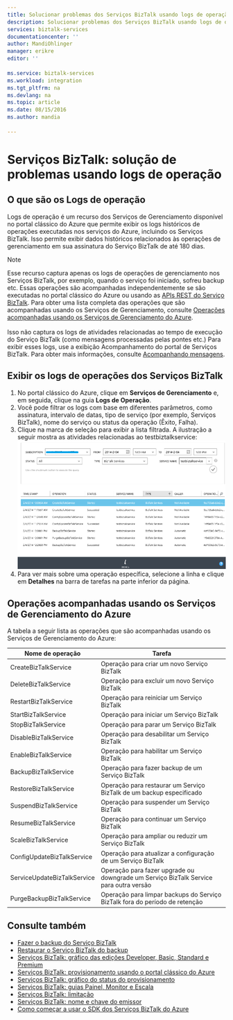 ```yaml
---
title: Solucionar problemas dos Serviços BizTalk usando logs de operação | Microsoft Docs
description: Solucionar problemas dos Serviços BizTalk usando logs de operação. MABS, WABS
services: biztalk-services
documentationcenter: ''
author: MandiOhlinger
manager: erikre
editor: ''

ms.service: biztalk-services
ms.workload: integration
ms.tgt_pltfrm: na
ms.devlang: na
ms.topic: article
ms.date: 08/15/2016
ms.author: mandia

---
```

# Serviços BizTalk: solução de problemas usando logs de operação
## O que são os Logs de operação
Logs de operação é um recurso dos Serviços de Gerenciamento disponível no portal clássico do Azure que permite exibir os logs históricos de operações executadas nos serviços do Azure, incluindo os Serviços BizTalk. Isso permite exibir dados históricos relacionados às operações de gerenciamento em sua assinatura do Serviço BizTalk de até 180 dias.

> [!NOTE]
> Esse recurso captura apenas os logs de operações de gerenciamento nos Serviços BizTalk, por exemplo, quando o serviço foi iniciado, sofreu backup etc. Essas operações são acompanhadas independentemente se são executadas no portal clássico do Azure ou usando as [APIs REST do Serviço BizTalk](http://msdn.microsoft.com/library/azure/dn232347.aspx). Para obter uma lista completa das operações que são acompanhadas usando os Serviços de Gerenciamento, consulte [Operações acompanhadas usando os Serviços de Gerenciamento do Azure](#bizops).<br/><br/> Isso não captura os logs de atividades relacionadas ao tempo de execução do Serviço BizTalk (como mensagens processadas pelas pontes etc.) Para exibir esses logs, use a exibição Acompanhamento do portal de Serviços BizTalk. Para obter mais informações, consulte [Acompanhando mensagens](http://msdn.microsoft.com/library/azure/hh949805.aspx).
> 
> 

## Exibir os logs de operações dos Serviços BizTalk
1. No portal clássico do Azure, clique em **Serviços de Gerenciamento** e, em seguida, clique na guia **Logs de Operação**.
2. Você pode filtrar os logs com base em diferentes parâmetros, como assinatura, intervalo de datas, tipo de serviço (por exemplo, Serviços BizTalk), nome do serviço ou status da operação (Êxito, Falha).
3. Clique na marca de seleção para exibir a lista filtrada. A ilustração a seguir mostra as atividades relacionadas ao testbiztalkservice: ![Exibir logs de operação][ViewLogs]
4. Para ver mais sobre uma operação específica, selecione a linha e clique em **Detalhes** na barra de tarefas na parte inferior da página.

## <a name="bizops"></a>Operações acompanhadas usando os Serviços de Gerenciamento do Azure
A tabela a seguir lista as operações que são acompanhadas usando os Serviços de Gerenciamento do Azure:

| Nome de operação | Tarefa |
| --- | --- |
| CreateBizTalkService |Operação para criar um novo Serviço BizTalk |
| DeleteBizTalkService |Operação para excluir um novo Serviço BizTalk |
| RestartBizTalkService |Operação para reiniciar um Serviço BizTalk |
| StartBizTalkService |Operação para iniciar um Serviço BizTalk |
| StopBizTalkService |Operação para parar um Serviço BizTalk |
| DisableBizTalkService |Operação para desabilitar um Serviço BizTalk |
| EnableBizTalkService |Operação para habilitar um Serviço BizTalk |
| BackupBizTalkService |Operação para fazer backup de um Serviço BizTalk |
| RestoreBizTalkService |Operação para restaurar um Serviço BizTalk de um backup especificado |
| SuspendBizTalkService |Operação para suspender um Serviço BizTalk |
| ResumeBizTalkService |Operação para continuar um Serviço BizTalk |
| ScaleBizTalkService |Operação para ampliar ou reduzir um Serviço BizTalk |
| ConfigUpdateBizTalkService |Operação para atualizar a configuração de um Serviço BizTalk |
| ServiceUpdateBizTalkService |Operação para fazer upgrade ou downgrade um Serviço BizTalk Service para outra versão |
| PurgeBackupBizTalkService |Operação para limpar backups do Serviço BizTalk fora do período de retenção |

## Consulte também
* [Fazer o backup do Serviço BizTalk](http://go.microsoft.com/fwlink/p/?LinkID=325584)
* [Restaurar o Serviço BizTalk do backup](http://go.microsoft.com/fwlink/p/?LinkID=325582)
* [Serviços BizTalk: gráfico das edições Developer, Basic, Standard e Premium](http://go.microsoft.com/fwlink/p/?LinkID=302279)
* [Serviços BizTalk: provisionamento usando o portal clássico do Azure](http://go.microsoft.com/fwlink/p/?LinkID=302280)
* [Serviços BizTalk: gráfico do status do provisionamento](http://go.microsoft.com/fwlink/p/?LinkID=329870)
* [Serviços BizTalk: guias Painel, Monitor e Escala](http://go.microsoft.com/fwlink/p/?LinkID=302281)
* [Serviços BizTalk: limitação](http://go.microsoft.com/fwlink/p/?LinkID=302282)
* [Serviços BizTalk: nome e chave do emissor](http://go.microsoft.com/fwlink/p/?LinkID=303941)
* [Como começar a usar o SDK dos Serviços BizTalk do Azure](http://go.microsoft.com/fwlink/p/?LinkID=302335)

[ViewLogs]: ./media/biztalk-troubleshoot-using-ops-logs/Operation-Logs.png


<!---HONumber=AcomDC_0817_2016-->